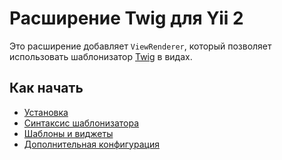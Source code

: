 Расширение Twig для Yii 2
=========================

Это расширение добавляет `ViewRenderer`, который позволяет использовать шаблонизатор 
[Twig](http://twig.sensiolabs.org/) в видах.

Как начать
---------------

* [Установка](installation.md)
* [Синтаксис шаблонизатора](template-syntax.md)
* [Шаблоны и виджеты](layouts-and-widgets.md)
* [Дополнительная конфигурация](additional-configuration.md)
